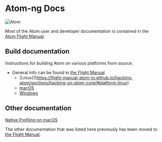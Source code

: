 # Atom-ng Docs

![Atom](https://cloud.githubusercontent.com/assets/72919/2874231/3af1db48-d3dd-11e3-98dc-6066f8bc766f.png)

Most of the Atom user and developer documentation is contained in the [Atom Flight Manual](https://flight-manual-atom-io.github.io/).

## Build documentation

Instructions for building Atom on various platforms from source.

* General info can be found in [the Flight Manual](https://flight-manual-atom-io.github.io//hacking-atom/sections/hacking-on-atom-core/)
    * [Linux]((https://flight-manual-atom-io.github.io/hacking-atom/sections/hacking-on-atom-core/#platform-linux)
    * [macOS](https://flight-manual-atom-io.github.io/hacking-atom/sections/hacking-on-atom-core/#platform-mac)
    * [Windows](https://flight-manual-atom-io.github.io/hacking-atom/sections/hacking-on-atom-core/#platform-windows)

## Other documentation

[Native Profiling on macOS](./native-profiling.md)

The other documentation that was listed here previously has been moved to [the Flight Manual](https://flight-manual-atom-io.github.io/).
